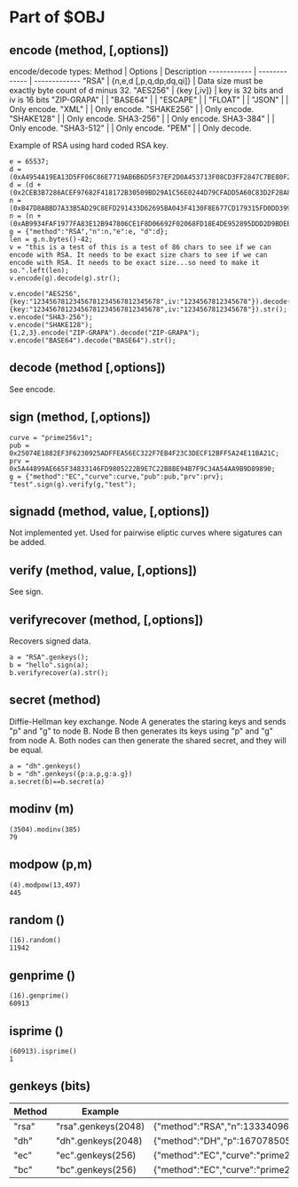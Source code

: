 # Part of $OBJ

## encode (method, [,options])

encode/decode types:
Method | Options | Description
------------ | ------------- | -------------
"RSA" | {n,e,d [,p,q,dp,dq,qi]} | Data size must be exactly byte count of d  minus 32.
"AES256" | {key [,iv]} | key is 32 bits and iv is 16 bits
"ZIP-GRAPA" | |
"BASE64" | |
"ESCAPE" | |
"FLOAT" | |
"JSON" | | Only encode.
"XML" | | Only encode.
"SHAKE256" | | Only encode.
"SHAKE128" | | Only encode.
SHA3-256" | | Only encode.
SHA3-384" | | Only encode.
"SHA3-512" | | Only encode.
"PEM" | | Only decode.

Example of RSA using hard coded RSA key.

```
e = 65537;
d = (0xA4954A19EA13D5FF06C86E7719AB6B6D5F37EF2D0A453713F08CD3FF2847C7BE80F2A3D0159C2EA862997DEE93DC08CD18CDFBD96DCC077B978904D05B2FCA5988A63).uraw();
d = (d + (0x2CEB3B7286ACEF97682F418172B30509BD29A1C56E0244D79CFADD5A60C83D2F28A8B72643CB82AABA08871E094B36E6613B108166768B33F5C4860BD21).uraw()).uint();
n = (0xB47D8ABBD7A33B5AD29C8EFD291433D62695BA043F4130F8E677CD179315FD0DD39989539EC710EB3BCBCACBDED2230DE8575FAEE3ED2835B256ADB1AAEF2F34C430E).uraw();
n = (n + (0xAB9934FAF1977FA83E12B947806CE1F8D06692F02068FD18E4DE952895DDD2D9BDEE923E94257E84B63D21C92EC1F74B8AF4AF9A33608C7E8247F1C820F).uraw()).uint();
g = {"method":"RSA","n":n,"e":e, "d":d};
len = g.n.bytes()-42;
v = "this is a test of this is a test of 86 chars to see if we can encode with RSA. It needs to be exact size chars to see if we can encode with RSA. It needs to be exact size...so need to make it so.".left(len);
v.encode(g).decode(g).str();
```

```
v.encode("AES256",{key:"12345678123456781234567812345678",iv:"1234567812345678"}).decode("AES256",{key:"12345678123456781234567812345678",iv:"1234567812345678"}).str();
v.encode("SHA3-256");
v.encode("SHAKE128");
{1,2,3}.encode("ZIP-GRAPA").decode("ZIP-GRAPA");
v.encode("BASE64").decode("BASE64").str();
```

## decode (method [,options])
See encode.

## sign (method, [,options])

```
curve = "prime256v1";
pub = 0x25074E1882EF3F6230925ADFFEA56EC322F7EB4F23C3DECF12BFF5A24E11BA21C;
prv = 0x5A44899AE665F34833146FD9805222B9E7C22B8BE94B7F9C34A54AA9B9D89890;
g = {"method":"EC","curve":curve,"pub":pub,"prv":prv};
"test".sign(g).verify(g,"test");
```

## signadd (method, value, [,options])
Not implemented yet. Used for pairwise eliptic curves where sigatures can be added.

## verify (method, value, [,options])
See sign.

## verifyrecover (method, [,options])
Recovers signed data.

```
a = "RSA".genkeys();
b = "hello".sign(a);
b.verifyrecover(a).str();
```

## secret (method)
Diffie-Hellman key exchange. Node A generates the staring keys and sends "p" and "g" to node B. Node B then generates its keys using "p" and "g" from node A. Both nodes can then generate the shared secret, and they will be equal.  

```
a = "dh".genkeys()
b = "dh".genkeys({p:a.p,g:a.g})
a.secret(b)==b.secret(a)
```

## modinv (m)

```
(3504).modinv(385)
79
```

## modpow (p,m)
```
(4).modpow(13,497)
445
```

## random ()

```
(16).random()
11942
```

## genprime ()

```
(16).genprime()
60913
```

## isprime ()

```
(60913).isprime()
1
```

## genkeys (bits)

Method | Example | Result
------------ | ------------- | -------------
"rsa" | "rsa".genkeys(2048)| {"method":"RSA","n":133340969878490876761315268119495128494223592724998328527037443092680058163238200550226099759810589020622773180707498143917954376840030816382652791849882910685566880060504667253115225255092587725908463639052005806166349797227866973060510752508533977442800215647215704344710830305717250386898264812566696319357,"e":65537,"d":21462897161118150952211952994378047675138695388193041604463402157326120108701951227616996908101406893488405546230120358273807173372072036895503369107899577024301153717464245508429552994282320868505600503184606269169145300796609156095355884623057408882085310653464552867426166711714262346885341708845892087245,"p":13018924438699683584351960540369401752216593462087352663934874988571387642612039737870891924873164443636284470531329392240434226360455419391927666947798619,"q":10242088008601179955032546512112320803965163751179416704553769484689836112666734931701358640253590592335899278834853169695399444476865991657075568700106503,"dmp1":1548873977273012693702675379301161564643373654941408497805822974592842355454873946567272599268139572562554129983563105898937480551939681477621191375741731,"dmq1":5424929445085566317943219663319269909639481961253812229201443461281997665120471942324934960085492015682073815801673223974798982500350171176466182710328471,"iqmp":10773193752676840425045540382104355834555937318335526551444565657080681982821255440896494264459939256156471093125837581716788587780960159457805940209113560}
"dh" | "dh".genkeys(2048)| {"method":"DH","p":167078505354342589623427531492070898897587317696780796495676967395654292799803550840398173836912469408479735924893415233091677021366974572094690601960343065472632718027733503897827167893707501104206432738261416896424762983822126266525382323422153324376521434066353958039942900708734698139361179368319160431579,"g":2,"pub":14955576220841616887417379990591146892005211708711628337065388059470382074287246234855039345355319994984538334678860682678775812791815222790987279094705284827152039498898778569530087184692169346653614591096732468758433738942280543650288875155511119797833901004686162214179337541808548760952697675904359431835,"prv":80473203669684850361358238923455160620969904261951719764579723274723983598603094098470687597414850420649402185596369251972214494397863209489964591507277182287056638504511782608178939474196777068400324267938853688096295413165184178155627262041570190419735976104264552360432339859596697998475206199750365187654}
"ec" | "ec".genkeys(256)| {"method":"EC","curve":"prime256v1","pub":328583515414440344309737813659797994379375465829367947313294493668935200753665,"prv":79112223757318388912284493496056150146052605496312695677413829416913194654396}
"bc" | "bc".genkeys(256)| {"method":"EC","curve":"prime256v1","pub":328583515414440344309737813659797994379375465829367947313294493668935200753665,"prv":79112223757318388912284493496056150146052605496312695677413829416913194654396}
